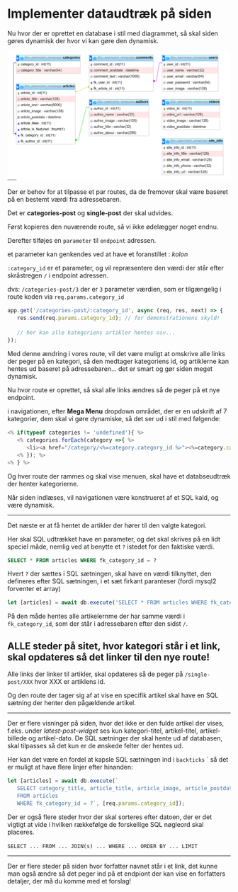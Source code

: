 # Implementer dataudtræk på siden

Nu hvor der er oprettet en database i stil med diagrammet, så skal siden gøres dynamisk der hvor vi kan gøre den dynamisk.


![newspage_diagram.png](./newspage_diagram.PNG)


Der er behov for at tilpasse et par routes, da de fremover skal være baseret på en bestemt værdi fra adressebaren.

Det er **categories-post** og **single-post** der skal udvides.

Først kopieres den nuværende route, så vi ikke ødelægger noget endnu.

Derefter tilføjes en `parameter` til `endpoint` adressen.

et parameter kan genkendes ved at have et foranstillet : *kolon* 

`:category_id` er et parameter, og vil repræsentere den værdi der står efter skråstregen `/` i endpoint adressen.

dvs: `/categories-post/3` der er `3` parameter værdien, som er tilgængelig i route koden via `req.params.category_id`  

```javascript
app.get('/categories-post/:category_id', async (req, res, next) => {
   res.send(req.params.category_id); // for demonstrationens skyld! 

   // her kan alle kategoriens artikler hentes osv...
});
```

Med denne ændring i vores route, vil det være muligt at omskrive alle links der peger på en kategori, så den medtager kategoriens id, og artiklerne kan hentes ud baseret på adressebaren... det er smart og gør siden meget dynamisk.

Nu hvor route er oprettet, så skal alle links ændres så de peger på et nye endpoint.

i navigationen, efter **Mega Menu** dropdown området, der er en udskrift af 7 kategorier, dem skal vi gøre dynamiske, så det ser ud i stil med følgende:
```javascript
<% if(typeof categories != 'undefined'){ %>
   <% categories.forEach(category =>{ %>
      <li><a href="/category/<%=category.category_id %>"><%=category.category_title %></a></li>
   <% }); %>
<% } %>
```

Og hver route der rammes og skal vise menuen, skal have et databseudtræk der henter kategorierne.

Når siden indlæses, vil navigationen være konstrueret af et SQL kald, og være dynamisk.

---

Det næste er at få hentet de artikler der hører til den valgte kategori.

Her skal SQL udtrækket have en parameter, og det skal skrives på en lidt speciel måde, nemlig ved at benytte et `?` istedet for den faktiske værdi.
```SQL 
SELECT * FROM articles WHERE fk_category_id = ?
```

Hvert `?` der sættes i SQL sætningen, skal have en værdi tilknyttet, den defineres efter SQL sætningen, i et sæt firkant paranteser (fordi mysql2 forventer et array)

```javascript
let [articles] = await db.execute('SELECT * FROM articles WHERE fk_category_id = ?', [req.params.category_id]);
```

På den måde hentes alle artikelernme der har samme værdi i `fk_category_id`, som der står i adressebaren efter den sidst `/`.

## ALLE steder på sitet, hvor kategori står i et link, skal opdateres så det linker til den nye route!

Alle links der linker til artikler, skal opdateres så de peger på `/single-post/XXX` hvor XXX er artiklens id.

Og den route der tager sig af at vise en specifik artikel skal have en SQL sætning der henter den pågældende artikel.

---

Der er flere visninger på siden, hvor det ikke er den fulde artikel der vises, f.eks. under *latest-post-widget* ses kun kategori-titel, artikel-titel, artikel-billede og artikel-dato. De SQL sætninger der skal hente ud af databasen, skal tilpasses så det kun er de ønskede felter der hentes ud.

Her kan det være en fordel at kapsle SQL sætningen ind i `backticks` \` så det er muligt at have flere linjer efter hinanden:
```javascript
let [articles] = await db.execute(`
   SELECT category_title, article_title, article_image, article_postdate 
   FROM articles 
   WHERE fk_category_id = ?`, [req.params.category_id]);
```

Der er også flere steder hvor der skal sorteres efter datoen, der er det vigtigt at vide i hvilken rækkefølge de forskellige SQL nøgleord skal placeres.

```SELECT ... FROM ... JOIN(s) ... WHERE ... ORDER BY ... LIMIT``` 

---

Der er flere steder på siden hvor forfatter navnet står i et link, det kunne man også ændre så det peger ind på et endpiont der kan vise en forfatters detaljer, der må du komme med et forslag!
